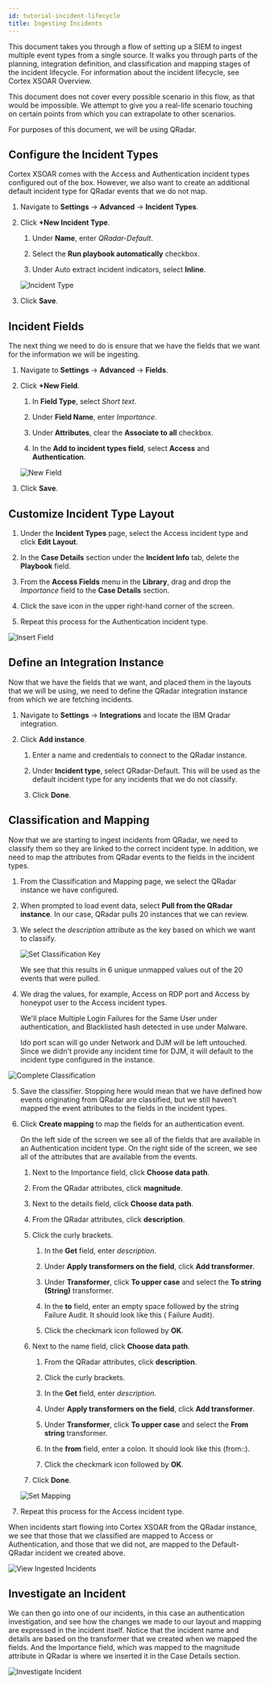 ```yaml
---
id: tutorial-incident-lifecycle
title: Ingesting Incidents
---
```

This document takes you through a flow of setting up a SIEM to ingest multiple event types from a single source. It walks you through parts of the planning, integration definition, and classification and mapping stages of the incident lifecycle. For information about the incident lifecycle, see Cortex XSOAR Overview.

This document does not cover every possible scenario in this flow, as that would be impossible. We attempt to give you a real-life scenario touching on certain points from which you can extrapolate to other scenarios.

For purposes of this document, we will be using QRadar.


## Configure the Incident Types

Cortex XSOAR comes with the Access and Authentication incident types configured out of the box. However, we also want to create an additional default incident type for QRadar events that we do not map.

1. Navigate to **Settings** -> **Advanced** -> **Incident Types**.

2. Click **+New Incident Type**.

    1. Under **Name**, enter *QRadar-Default*.

    2. Select the **Run playbook automatically** checkbox.

    3. Under Auto extract incident indicators, select **Inline**.

   ![Incident Type](../doc_imgs/tutorials/tutorial-incident-lifecycle/Indicator-Type_Default-QRadarpng.png "Incident Type")

3. Click **Save**.

## Incident Fields

The next thing we need to do is ensure that we have the fields that we want for the information we will be ingesting.

1. Navigate to **Settings** -> **Advanced** -> **Fields**.

2. Click **+New Field**.

    1. In **Field Type**, select *Short text*.

    2. Under **Field Name**, enter *Importance*.

    3. Under **Attributes**, clear the **Associate to all** checkbox.

    4. In the **Add to incident types field**, select **Access** and **Authentication**.


   ![New Field](../doc_imgs/tutorials/tutorial-incident-lifecycle/New-Field_Importance.png "New Field")

3. Click **Save**.

## Customize Incident Type Layout

1. Under the **Incident Types** page, select the Access incident type and click **Edit Layout**.

2. In the **Case Details** section under the **Incident Info** tab, delete the **Playbook** field.

3. From the **Access Fields** menu in the **Library**, drag and drop the *Importance* field to the **Case Details** section.

4. Click the save icon in the upper right-hand corner of the screen.

5. Repeat this process for the Authentication incident type.

![Insert Field](../doc_imgs/tutorials/tutorial-incident-lifecycle/Customize-Layout_Insert-Field.png "Insert Field")

## Define an Integration Instance

Now that we have the fields that we want, and placed them in the layouts that we will be using, we need to define the QRadar integration instance from which we are fetching incidents.

1. Navigate to **Settings** -> **Integrations** and locate the IBM Qradar integration.

2. Click **Add instance**. 

   1. Enter a name and credentials to connect to the QRadar instance.

   2. Under **Incident type**, select QRadar-Default. This will be used as the default incident type for any incidents that we do not classify. 

   3. Click **Done**.

## Classification and Mapping

Now that we are starting to ingest incidents from QRadar, we need to classify them so they are linked to the correct incident type. In addition, we need to map the attributes from QRadar events to the fields in the incident types.

1. From the Classification and Mapping page, we select the QRadar instance we have configured.

2. When prompted to load event data, select **Pull from the QRadar instance**. In our case, QRadar pulls 20 instances that we can review.

3. We select the *description* attribute as the key based on which we want to classify. 

   ![Set Classification Key](../doc_imgs/tutorials/tutorial-incident-lifecycle/C-M_SIEM_Set-Classification-Key.png "Set Classification Key")

   We see that this results in 6 unique unmapped values out of the 20 events that were pulled. 

4. We drag the values, for example, Access on RDP port and Access by honeypot user to the Access incident types. 

   We'll place Multiple Login Failures for the Same User under authentication, and Blacklisted hash detected in use under Malware.

   Ido port scan will go under Network and DJM will be left untouched. Since we didn't provide any incident time for DJM, it will default to the incident type configured in the instance.

![Complete Classification](../doc_imgs/tutorials/tutorial-incident-lifecycle/C-M_SIEM_Set-Classification.png "Complete Classification")

5. Save the classifier. Stopping here would mean that we have defined how events originating from QRadar are classified, but we still haven't mapped the event attributes to the fields in the incident types.

6. Click **Create mapping** to map the fields for an authentication event. 

   On the left side of the screen we see all of the fields that are available in an Authentication incident type. On the right side of the screen, we see all of the attributes that are available from the events. 

   1. Next to the Importance field, click **Choose data path**. 

   2. From the QRadar attributes, click **magnitude**. 

   3. Next to the details field, click **Choose data path**.

   4. From the QRadar attributes, click **description**. 

   5. Click the curly brackets.

      1. In the **Get** field, enter *description*.

      2. Under **Apply transformers on the field**, click **Add transformer**.

      3. Under **Transformer**, click **To upper case** and select the **To string (String)** transformer.

      4. In the **to** field, enter an empty space followed by the string Failure Audit. It should look like this ( Failure Audit).

      5. Click the checkmark icon followed by **OK**.

   6. Next to the name field, click **Choose data path**.

      1. From the QRadar attributes, click **description**. 

      2. Click the curly brackets.

      3. In the **Get** field, enter *description*.

      4. Under **Apply transformers on the field**, click **Add transformer**.

      5. Under **Transformer**, click **To upper case** and select the **From string** transformer.

      6. In the **from** field, enter a colon. It should look like this (from::).

      7. Click the checkmark icon followed by **OK**.
      
   8. Click **Done**.

   ![Set Mapping](../doc_imgs/tutorials/tutorial-incident-lifecycle/C-M_SIEM_Mapping.png "Set Mapping")

7. Repeat this process for the Access incident type.

When incidents start flowing into Cortex XSOAR from the QRadar instance, we see that those that we classified are mapped to Access or Authentication, and those that we did not, are mapped to the Default-QRadar incident we created above.

![View Ingested Incidents](../doc_imgs/tutorials/tutorial-incident-lifecycle/Incidents_Ingested-Incidents.png "View Ingested Incidents")

## Investigate an Incident

We can then go into one of our incidents, in this case an authentication investigation, and see how the changes we made to our layout and mapping are expressed in the incident itself. Notice that the incident name and details are based on the transformer that we created when we mapped the fields. And the Importance field, which was mapped to the magnitude attribute in QRadar is where we inserted it in the Case Details section.

![Investigate Incident](../doc_imgs/tutorials/tutorial-incident-lifecycle/Investigate_Inciden.png "Investigate Incident")
